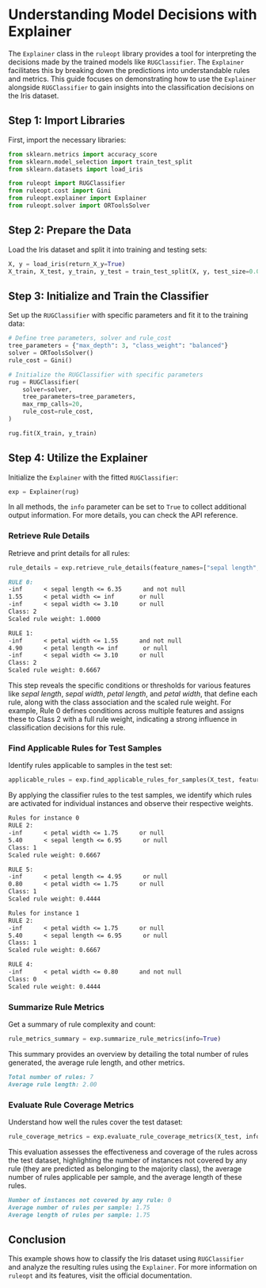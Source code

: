 # Understanding Model Decisions with Explainer

The `Explainer` class in the `ruleopt` library provides a tool for interpreting the decisions made by the trained models like `RUGClassifier`. The `Explainer` facilitates this by breaking down the predictions into understandable rules and metrics. This guide focuses on demonstrating how to use the `Explainer` alongside `RUGClassifier` to gain insights into the classification decisions on the Iris dataset.

## Step 1: Import Libraries

First, import the necessary libraries:

```python
from sklearn.metrics import accuracy_score
from sklearn.model_selection import train_test_split
from sklearn.datasets import load_iris

from ruleopt import RUGClassifier
from ruleopt.cost import Gini
from ruleopt.explainer import Explainer
from ruleopt.solver import ORToolsSolver
```

## Step 2: Prepare the Data

Load the Iris dataset and split it into training and testing sets:

```python
X, y = load_iris(return_X_y=True)
X_train, X_test, y_train, y_test = train_test_split(X, y, test_size=0.05, random_state=42)
```

## Step 3: Initialize and Train the Classifier

Set up the `RUGClassifier` with specific parameters and fit it to the training data:

```python
# Define tree parameters, solver and rule_cost
tree_parameters = {"max_depth": 3, "class_weight": "balanced"}
solver = ORToolsSolver()
rule_cost = Gini()

# Initialize the RUGClassifier with specific parameters
rug = RUGClassifier(
    solver=solver,
    tree_parameters=tree_parameters,
    max_rmp_calls=20,
    rule_cost=rule_cost,
)

rug.fit(X_train, y_train)
```

## Step 4: Utilize the Explainer

Initialize the `Explainer` with the fitted `RUGClassifier`:

```python
exp = Explainer(rug)
```

In all methods, the `info` parameter can be set to `True` to collect additional output information. For more details, you can check the API reference.

### Retrieve Rule Details

Retrieve and print details for all rules:

```python
rule_details = exp.retrieve_rule_details(feature_names=["sepal length", "sepal width", "petal length", "petal width"], info=True)
```

```markdown
RULE 0:
-inf      < sepal length <= 6.35      and not null
1.55      < petal width <= inf       or null
-inf      < sepal width <= 3.10      or null
Class: 2
Scaled rule weight: 1.0000

RULE 1:
-inf      < petal width <= 1.55      and not null
4.90      < petal length <= inf       or null
-inf      < sepal width <= 3.10      or null
Class: 2
Scaled rule weight: 0.6667
```

This step reveals the specific conditions or thresholds for various features like _sepal length_, _sepal width_, _petal length_, and _petal width_, that define each rule, along with the class association and the scaled rule weight. For example, Rule 0 defines conditions across multiple features and assigns these to Class 2 with a full rule weight, indicating a strong influence in classification decisions for this rule.

### Find Applicable Rules for Test Samples

Identify rules applicable to samples in the test set:

```python
applicable_rules = exp.find_applicable_rules_for_samples(X_test, feature_names=["sepal length", "sepal width", "petal length", "petal, width"], info=True)
```

By applying the classifier rules to the test samples, we identify which rules are activated for individual instances and observe their respective weights.

```markdown
Rules for instance 0
RULE 2:
-inf      < petal width <= 1.75      or null
5.40      < sepal length <= 6.95      or null
Class: 1
Scaled rule weight: 0.6667

RULE 5:
-inf      < petal length <= 4.95      or null
0.80      < petal width <= 1.75      or null
Class: 1
Scaled rule weight: 0.4444

Rules for instance 1
RULE 2:
-inf      < petal width <= 1.75      or null
5.40      < sepal length <= 6.95      or null
Class: 1
Scaled rule weight: 0.6667

RULE 4:
-inf      < petal width <= 0.80      and not null
Class: 0
Scaled rule weight: 0.4444
```

### Summarize Rule Metrics

Get a summary of rule complexity and count:

```python
rule_metrics_summary = exp.summarize_rule_metrics(info=True)
```

This summary provides an overview by detailing the total number of rules generated, the average rule length, and other metrics. 

```markdown
Total number of rules: 7
Average rule length: 2.00
```

### Evaluate Rule Coverage Metrics

Understand how well the rules cover the test dataset:

```python
rule_coverage_metrics = exp.evaluate_rule_coverage_metrics(X_test, info=True)
```

This evaluation assesses the effectiveness and coverage of the rules across the test dataset, highlighting the number of instances not covered by any rule (they are predicted as belonging to the majority class), the average number of rules applicable per sample, and the average length of these rules.

```markdown
Number of instances not covered by any rule: 0
Average number of rules per sample: 1.75
Average length of rules per sample: 1.75
```

## Conclusion

This example shows how to classify the Iris dataset using `RUGClassifier` and analyze the resulting rules using the `Explainer`. For more information on `ruleopt` and its features, visit the official documentation.